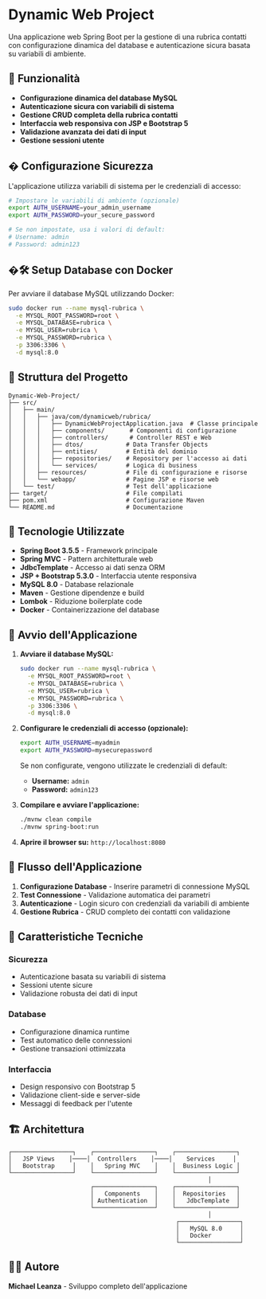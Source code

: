 # Dynamic Web Project

Una applicazione web Spring Boot per la gestione di una rubrica contatti con configurazione dinamica del database e autenticazione sicura basata su variabili di ambiente.

## 🚀 Funzionalità

- **Configurazione dinamica del database MySQL**
- **Autenticazione sicura con variabili di sistema**
- **Gestione CRUD completa della rubrica contatti**
- **Interfaccia web responsiva con JSP e Bootstrap 5**
- **Validazione avanzata dei dati di input**
- **Gestione sessioni utente**

## � Configurazione Sicurezza

L'applicazione utilizza variabili di sistema per le credenziali di accesso:

```bash
# Impostare le variabili di ambiente (opzionale)
export AUTH_USERNAME=your_admin_username
export AUTH_PASSWORD=your_secure_password

# Se non impostate, usa i valori di default:
# Username: admin
# Password: admin123
```

## �🛠️ Setup Database con Docker

Per avviare il database MySQL utilizzando Docker:

```bash
sudo docker run --name mysql-rubrica \
  -e MYSQL_ROOT_PASSWORD=root \
  -e MYSQL_DATABASE=rubrica \
  -e MYSQL_USER=rubrica \
  -e MYSQL_PASSWORD=rubrica \
  -p 3306:3306 \
  -d mysql:8.0
```

## 📁 Struttura del Progetto

```
Dynamic-Web-Project/
├── src/
│   ├── main/
│   │   ├── java/com/dynamicweb/rubrica/
│   │   │   ├── DynamicWebProjectApplication.java  # Classe principale
│   │   │   ├── components/       # Componenti di configurazione
│   │   │   ├── controllers/      # Controller REST e Web
│   │   │   ├── dtos/            # Data Transfer Objects
│   │   │   ├── entities/        # Entità del dominio
│   │   │   ├── repositories/    # Repository per l'accesso ai dati
│   │   │   └── services/        # Logica di business
│   │   ├── resources/           # File di configurazione e risorse
│   │   └── webapp/              # Pagine JSP e risorse web
│   └── test/                    # Test dell'applicazione
├── target/                      # File compilati
├── pom.xml                      # Configurazione Maven
└── README.md                    # Documentazione
```

## 🔧 Tecnologie Utilizzate

- **Spring Boot 3.5.5** - Framework principale
- **Spring MVC** - Pattern architetturale web
- **JdbcTemplate** - Accesso ai dati senza ORM
- **JSP + Bootstrap 5.3.0** - Interfaccia utente responsiva
- **MySQL 8.0** - Database relazionale
- **Maven** - Gestione dipendenze e build
- **Lombok** - Riduzione boilerplate code
- **Docker** - Containerizzazione del database

## 🚀 Avvio dell'Applicazione

1. **Avviare il database MySQL:**
   ```bash
   sudo docker run --name mysql-rubrica \
     -e MYSQL_ROOT_PASSWORD=root \
     -e MYSQL_DATABASE=rubrica \
     -e MYSQL_USER=rubrica \
     -e MYSQL_PASSWORD=rubrica \
     -p 3306:3306 \
     -d mysql:8.0
   ```

2. **Configurare le credenziali di accesso (opzionale):**
   ```bash
   export AUTH_USERNAME=myadmin
   export AUTH_PASSWORD=mysecurepassword
   ```
   Se non configurate, vengono utilizzate le credenziali di default:
   - **Username:** `admin`
   - **Password:** `admin123`

3. **Compilare e avviare l'applicazione:**
   ```bash
   ./mvnw clean compile
   ./mvnw spring-boot:run
   ```

4. **Aprire il browser su:** `http://localhost:8080`

## 📝 Flusso dell'Applicazione

1. **Configurazione Database** - Inserire parametri di connessione MySQL
2. **Test Connessione** - Validazione automatica dei parametri
3. **Autenticazione** - Login sicuro con credenziali da variabili di ambiente
4. **Gestione Rubrica** - CRUD completo dei contatti con validazione

## 🔧 Caratteristiche Tecniche

### Sicurezza
- Autenticazione basata su variabili di sistema
- Sessioni utente sicure
- Validazione robusta dei dati di input

### Database
- Configurazione dinamica runtime
- Test automatico delle connessioni
- Gestione transazioni ottimizzata

### Interfaccia
- Design responsivo con Bootstrap 5
- Validazione client-side e server-side
- Messaggi di feedback per l'utente

## 🏗️ Architettura

```
┌─────────────────┐    ┌─────────────────┐    ┌─────────────────┐
│   JSP Views    │────│  Controllers    │────│    Services     │
│   Bootstrap     │    │   Spring MVC    │    │  Business Logic │
└─────────────────┘    └─────────────────┘    └─────────────────┘
                                                        │
                       ┌─────────────────┐    ┌─────────────────┐
                       │   Components    │    │  Repositories   │
                       │ Authentication  │    │   JdbcTemplate  │
                       └─────────────────┘    └─────────────────┘
                                                        │
                                               ┌─────────────────┐
                                               │   MySQL 8.0     │
                                               │   Docker        │
                                               └─────────────────┘
```

## 👨‍💻 Autore

**Michael Leanza** - Sviluppo completo dell'applicazione